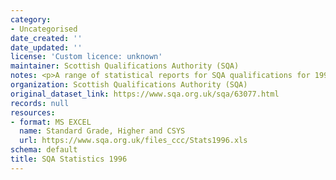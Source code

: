 ```yaml
---
category:
- Uncategorised
date_created: ''
date_updated: ''
license: 'Custom licence: unknown'
maintainer: Scottish Qualifications Authority (SQA)
notes: <p>A range of statistical reports for SQA qualifications for 1996.</p>
organization: Scottish Qualifications Authority (SQA)
original_dataset_link: https://www.sqa.org.uk/sqa/63077.html
records: null
resources:
- format: MS EXCEL
  name: Standard Grade, Higher and CSYS
  url: https://www.sqa.org.uk/files_ccc/Stats1996.xls
schema: default
title: SQA Statistics 1996
---
```

